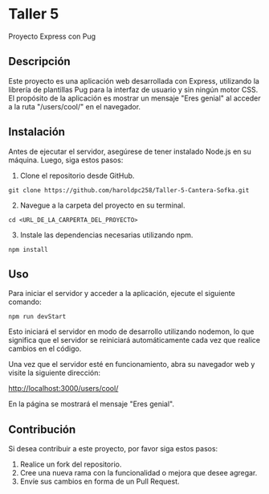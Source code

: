 # **Taller 5**

Proyecto Express con Pug

## Descripción
Este proyecto es una aplicación web desarrollada con Express, utilizando la librería de plantillas Pug para la interfaz de usuario y
sin ningún motor CSS. El propósito de la aplicación es mostrar un mensaje "Eres genial" al acceder a la ruta "/users/cool/" en el navegador.

## Instalación
Antes de ejecutar el servidor, asegúrese de tener instalado Node.js en su máquina. Luego, siga estos pasos:
1. Clone el repositorio desde GitHub.

`git clone https://github.com/haroldpc258/Taller-5-Cantera-Sofka.git`

2. Navegue a la carpeta del proyecto en su terminal.

`cd <URL_DE_LA_CARPERTA_DEL_PROYECTO>`

3. Instale las dependencias necesarias utilizando npm.

`npm install`

## Uso
Para iniciar el servidor y acceder a la aplicación, ejecute el siguiente comando:

`npm run devStart`

Esto iniciará el servidor en modo de desarrollo utilizando nodemon, lo que significa que el servidor se reiniciará automáticamente
cada vez que realice cambios en el código.

Una vez que el servidor esté en funcionamiento, abra su navegador web y visite la siguiente dirección:

<http://localhost:3000/users/cool/>

En la página se mostrará el mensaje "Eres genial".

## Contribución
Si desea contribuir a este proyecto, por favor siga estos pasos:

1. Realice un fork del repositorio.
2. Cree una nueva rama con la funcionalidad o mejora que desee agregar.
3. Envíe sus cambios en forma de un Pull Request.
